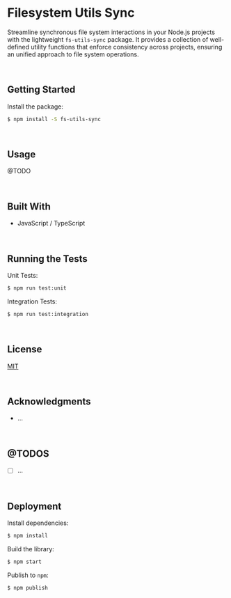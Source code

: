 # Filesystem Utils Sync

Streamline synchronous file system interactions in your Node.js projects with the lightweight `fs-utils-sync` package. It provides a collection of well-defined utility functions that enforce consistency across projects, ensuring an unified approach to file system operations.





</br>

## Getting Started

Install the package:
```bash
$ npm install -S fs-utils-sync
```





</br>

## Usage

@TODO



<br/>

## Built With

- JavaScript / TypeScript




<br/>

## Running the Tests
Unit Tests:
```bash
$ npm run test:unit
```

Integration Tests:
```bash
$ npm run test:integration
```





<br/>

## License

[MIT](https://choosealicense.com/licenses/mit/)





<br/>

## Acknowledgments

- ...





<br/>

## @TODOS

- [ ] ...





<br/>

## Deployment

Install dependencies:
```bash
$ npm install
```


Build the library:
```bash
$ npm start
```


Publish to `npm`:
```bash
$ npm publish
```
